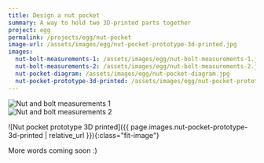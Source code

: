 ```yaml
---
title: Design a nut pocket
summary: A way to hold two 3D-printed parts together
project: egg
permalink: /projects/egg/nut-pocket
image-url: /assets/images/egg/nut-pocket-prototype-3d-printed.jpg
images:
  nut-bolt-measurements-1: /assets/images/egg/nut-bolt-measurements-1.jpg
  nut-bolt-measurements-2: /assets/images/egg/nut-bolt-measurements-2.jpg
  nut-pocket-diagram: /assets/images/egg/nut-pocket-diagram.jpg
  nut-pocket-prototype-3d-printed: /assets/images/egg/nut-pocket-prototype-3d-printed.jpg
---
```



<div class='column-container'>
  <div class="column">
    <img
      class="fit-image"
      alt="Nut and bolt measurements 1"
      src="{{ page.images.nut-bolt-measurements-1 | relative_url }}"
    />
  </div>
  <div class="column">
    <img
      class="fit-image"
      alt="Nut and bolt measurements 2"
      src="{{ page.images.nut-bolt-measurements-2 | relative_url }}"
    />
  </div>
</div>


![Nut pocket prototype 3D printed]({{ page.images.nut-pocket-prototype-3d-printed | relative_url }}){:class="fit-image"}

More words coming soon :)
